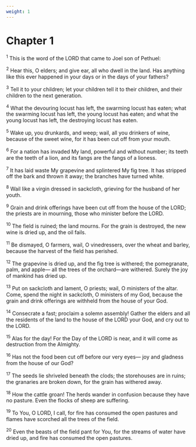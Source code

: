 ```yaml
---
weight: 1
---
```


# Chapter 1

<sup>1</sup> This is the word of the LORD that came to Joel son of Pethuel: 

<sup>2</sup> Hear this, O elders; and give ear, all who dwell in the land. Has anything like this ever happened in your days or in the days of your fathers? 

<sup>3</sup> Tell it to your children; let your children tell it to their children, and their children to the next generation. 

<sup>4</sup> What the devouring locust has left, the swarming locust has eaten; what the swarming locust has left, the young locust has eaten; and what the young locust has left, the destroying locust has eaten. 

<sup>5</sup> Wake up, you drunkards, and weep; wail, all you drinkers of wine, because of the sweet wine, for it has been cut off from your mouth. 

<sup>6</sup> For a nation has invaded My land, powerful and without number; its teeth are the teeth of a lion, and its fangs are the fangs of a lioness. 

<sup>7</sup> It has laid waste My grapevine and splintered My fig tree. It has stripped off the bark and thrown it away; the branches have turned white. 

<sup>8</sup> Wail like a virgin dressed in sackcloth, grieving for the husband of her youth. 

<sup>9</sup> Grain and drink offerings have been cut off from the house of the LORD; the priests are in mourning, those who minister before the LORD. 

<sup>10</sup> The field is ruined; the land mourns. For the grain is destroyed, the new wine is dried up, and the oil fails. 

<sup>11</sup> Be dismayed, O farmers, wail, O vinedressers, over the wheat and barley, because the harvest of the field has perished. 

<sup>12</sup> The grapevine is dried up, and the fig tree is withered; the pomegranate, palm, and apple— all the trees of the orchard—are withered. Surely the joy of mankind has dried up. 

<sup>13</sup> Put on sackcloth and lament, O priests; wail, O ministers of the altar. Come, spend the night in sackcloth, O ministers of my God, because the grain and drink offerings are withheld from the house of your God. 

<sup>14</sup> Consecrate a fast; proclaim a solemn assembly! Gather the elders and all the residents of the land to the house of the LORD your God, and cry out to the LORD. 

<sup>15</sup> Alas for the day! For the Day of the LORD is near, and it will come as destruction from the Almighty. 

<sup>16</sup> Has not the food been cut off before our very eyes— joy and gladness from the house of our God? 

<sup>17</sup> The seeds lie shriveled beneath the clods; the storehouses are in ruins; the granaries are broken down, for the grain has withered away. 

<sup>18</sup> How the cattle groan! The herds wander in confusion because they have no pasture. Even the flocks of sheep are suffering. 

<sup>19</sup> To You, O LORD, I call, for fire has consumed the open pastures and flames have scorched all the trees of the field. 

<sup>20</sup> Even the beasts of the field pant for You, for the streams of water have dried up, and fire has consumed the open pastures. 


